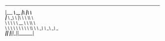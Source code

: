 
 _________  ________  ___  ___     
|\___   ___\\   __  \|\  \|\  \    
\|___ \  \_\ \  \|\  \ \  \\\  \   
     \ \  \ \ \   __  \ \  \\\  \  
      \ \  \ \ \  \ \  \ \  \\\  \ 
       \ \__\ \ \__\ \__\ \_______\
        \|__|  \|__|\|__|\|_______|

